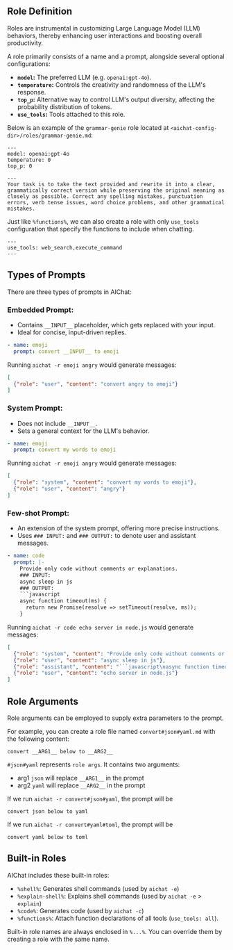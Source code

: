 ## Role Definition

Roles are instrumental in customizing Large Language Model (LLM) behaviors, thereby enhancing user interactions and boosting overall productivity.

A role primarily consists of a name and a prompt, alongside several optional configurations:

- **`model`:** The preferred LLM (e.g. `openai:gpt-4o`).
- **`temperature`:**  Controls the creativity and randomness of the LLM's response.
- **`top_p`:** Alternative way to control LLM's output diversity, affecting the probability distribution of tokens.
- **`use_tools`:** Tools attached to this role.

Below is an example of the `grammar-genie` role located at `<aichat-config-dir>/roles/grammar-genie.md`:

```
---
model: openai:gpt-4o
temperature: 0
top_p: 0

---
Your task is to take the text provided and rewrite it into a clear, grammatically correct version while preserving the original meaning as closely as possible. Correct any spelling mistakes, punctuation errors, verb tense issues, word choice problems, and other grammatical mistakes.
```

Just like `%functions%`, we can also create a role with only `use_tools` configuration that specify the functions to include when chatting.

```
---
use_tools: web_search,execute_command
---
```

## Types of Prompts

There are three types of prompts in AIChat:

### Embedded Prompt:

- Contains `__INPUT__` placeholder, which gets replaced with your input.
- Ideal for concise, input-driven replies.

```yaml
- name: emoji
  prompt: convert __INPUT__ to emoji
```

Running `aichat -r emoji angry` would generate messages:
```json
[
  {"role": "user", "content": "convert angry to emoji"}
]
```

### System Prompt:

- Does not include `__INPUT__`.
- Sets a general context for the LLM's behavior.

```yaml
- name: emoji
  prompt: convert my words to emoji
```

Running `aichat -r emoji angry` would generate messages:

```json
[
  {"role": "system", "content": "convert my words to emoji"},
  {"role": "user", "content": "angry"}
]
```

### Few-shot Prompt:

- An extension of the system prompt, offering more precise instructions.
- Uses `### INPUT:` and `### OUTPUT:` to denote user and assistant messages.

```yaml
- name: code
  prompt: |-
    Provide only code without comments or explanations.
    ### INPUT:
    async sleep in js
    ### OUTPUT:
    ```javascript
    async function timeout(ms) {
      return new Promise(resolve => setTimeout(resolve, ms));
    }
```

Running `aichat -r code echo server in node.js` would generate messages:

```json
[
  {"role": "system", "content": "Provide only code without comments or explanations."},
  {"role": "user", "content": "async sleep in js"},
  {"role": "assistant", "content": "```javascript\nasync function timeout(ms) {\n  return new Promise(resolve => setTimeout(resolve, ms));\n}\n```"},
  {"role": "user", "content": "echo server in node.js"}
]
```

## Role Arguments

Role arguments can be employed to supply extra parameters to the prompt.

For example, you can create a role file named `convert#json#yaml.md` with the following content:

```
convert __ARG1__ below to __ARG2__
```

`#json#yaml` represents `role args`. It contains two arguments:

- arg1 `json` will replace `__ARG1__` in the prompt
- arg2 `yaml` will replace `__ARG2__` in the prompt

If we run `aichat -r convert#json#yaml`, the prompt will be

```
convert json below to yaml
```

If we run `aichat -r convert#yaml#toml`, the prompt will be
```
convert yaml below to toml
```

## Built-in Roles

AIChat includes these built-in roles:

- `%shell%`: Generates shell commands (used by `aichat -e`)
- `%explain-shell%`: Explains shell commands (used by `aichat -e` > `explain`)
- `%code%`: Generates code (used by `aichat -c`)
- `%functions%`: Attach function declarations of all tools (`use_tools: all`).

Built-in role names are always enclosed in `%...%`.  You can override them by creating a role with the same name.